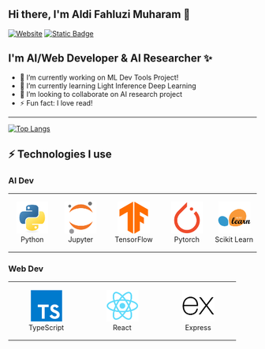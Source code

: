 ## Hi there, I'm Aldi Fahluzi Muharam 👋
  [![Website](https://img.shields.io/badge/LinkedIn-blue)](https://www.linkedin.com/in/aldi-fahluzi-muharam/)
  [![Static Badge](https://img.shields.io/badge/SubStack-red)](https://alfahluzi.substack.com/)

## I'm AI/Web Developer & AI Researcher ✨
- 🔭 I’m currently working on ML Dev Tools Project!
- 🌱 I’m currently learning Light Inference Deep Learning
- 👯 I’m looking to collaborate on AI research project
- ⚡ Fun fact: I love read!

---
<!-- ![Alfahluzi's GitHub stats](https://github-readme-stats.vercel.app/api?username=alfahluzi&show_icons=true&theme=radical) -->
[![Top Langs](https://github-readme-stats.vercel.app/api/top-langs/?username=alfahluzi&layout=compact&show_icons=true&theme=radical)](https://github.com/anuraghazra/github-readme-stats)

## ⚡ Technologies I use 
### AI Dev
<div align="">
<table align="">
    <tr>
        <td align="center" width="140" height="112.43">
            <img src="./Python.png" width="65px"/>
            <br /> Python
        </td>
        <td align="center" width="140" height="112.43">
            <img src="./Jupyter.png" width="65px"/>
            <br /> Jupyter
        </td>
        <td align="center" width="140" height="112.43">
            <img src="./TensorFlow.png" width="65px"/>
            <br /> TensorFlow
        </td>
        <td align="center" width="140" height="112.43">
            <img src="./PyTorch.png" width="65px"/>
            <br /> Pytorch
        </td>
        <td align="center" width="140" height="112.43">
            <img src="./scikit-learn.png" width="65px"/>
            <br /> Scikit Learn
        </td>
    </tr>
</table>
</div>

### Web Dev
<div align="">
<table align="">
    <tr>
        <td align="center" width="140" height="112.43">
            <img src="./TypeScript.png" width="65px"/>
            <br /> TypeScript
        </td>
        <td align="center" width="140" height="112.43">
            <img src="./React.png" width="65px"/>
            <br /> React
        </td>
        <td align="center" width="140" height="112.43">
            <img src="./Express.png" width="65px"/>
            <br /> Express
        </td>
    </tr>
</table>
</div>
<!--
**alfahluzi/alfahluzi** is a ✨ _special_ ✨ repository because its `README.md` (this file) appears on your GitHub profile.

Here are some ideas to get you started:


-->
